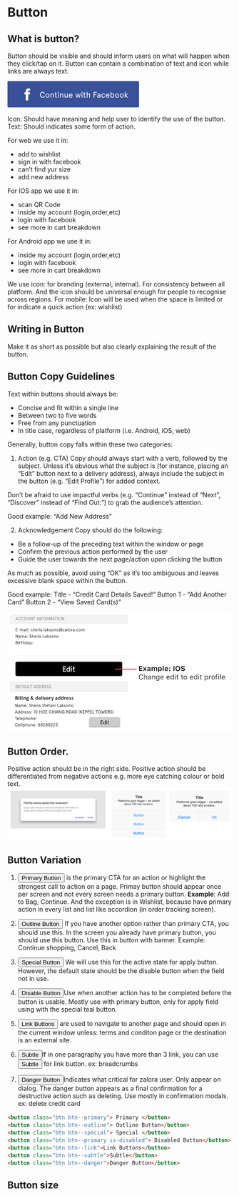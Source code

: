 # Button

## What is button?

Button should be visible and should inform users on what will happen when they click/tap on it.
Button can contain a combination of text and icon while links are always text.

![Facebook button](./img/Button/fb.png "Continue with Facebook")

Icon: Should have meaning and help user to identify the use of the button.
Text: Should indicates some form of action. 

For web we use it in:
- add to wishlist
- sign in with facebook
- can’t find yur size
- add new address

For IOS app we use it in:
- scan QR Code
- inside my account (login,order,etc)
- login with facebook
- see more in cart breakdown

For Android app we use it in:
- inside my account (login,order,etc)
- login with facebook
- see more in cart breakdown

We use icon: for branding (external, internal). For consistency between all platform. And the icon should be universal enough for people to recognise across regions.
For mobile: Icon will be used when the space is limited or for indicate a quick action (ex: wishlist)

## Writing in Button
Make it as short as possible but also clearly explaining the result of the button.

## Button Copy Guidelines
Text within buttons should always be:
- Concise and fit within a single line
- Between two to five words
- Free from any punctuation
- In title case, regardless of platform (i.e. Android, iOS, web)

Generally, button copy falls within these two categories:

1. Action (e.g. CTA)
Copy should always start with a verb, followed by the subject. Unless it’s obvious what the subject is (for instance, placing an “Edit” button next to a delivery address), always include the subject in the button (e.g. “Edit Profile”) for added context.

Don’t be afraid to use impactful verbs (e.g. “Continue” instead of “Next”, “Discover” instead of “Find Out:”) to grab the audience’s attention.

Good example: 
“Add New Address”

2. Acknowledgement 
Copy should do the following:
- Be a follow-up of the preceding text within the window or page
- Confirm the previous action performed by the user 
- Guide the user towards the next page/action upon clicking the button

As much as possible, avoid using “OK” as it’s too ambiguous and leaves excessive blank space within the button. 

Good example:
Title - “Credit Card Details Saved!”
Button 1 - “Add Another Card”
Button 2 - “View Saved Card(s)”

![Button acknowledgement](./img/Button/wording.png "Button acknowledgement")

## Button Order. 
Positive action should be in the right side. 
Positive action should be differentiated from negative actions e.g. more eye catching colour or bold text.
![Button order](./img/Button/order.png "Button order")

## Button Variation

1. <button class="btn btn--primary"> Primary Button</button>  is the primary CTA for an action or highlight the strongest call to action on a page.
Primay button should appear once per screen and not every screen needs a primary button.
**Example**: Add to Bag, Continue. And the exception is in Wishlist, because have primary action
in every list and list like accordion (in order tracking screen).

2. <button class="btn btn--outline"> Outline Button</button> If you have another option rather than primary CTA, you should use this.
In the screen you already have primary button, you should use this button. Use this in button
with banner. Example: Continue shopping, Cancel, Back

3. <button class="btn btn--special"> Special Button</button> We will use this for the active state for apply button. However, the default state should be the disable button when the field not in use. 

4. <button class="btn btn--primary is-disabled"> Disable Button </button>Use when another action has to be completed before the button is usable. Mostly use with primary button, only for apply field using with the special teal button.  

5. <button class="btn btn--link">Link Buttons</button> are used to navigate to another page and should open in the current window unless: terms and conditon page or the destination is an external site.

6. <button class="btn btn--subtle">Subtle</button>If in one paragraphy you have more than 3 link, you can use <button class="btn btn--subtle">Subtle</button> for link button. ex: breadcrumbs

7. <button class="btn btn--danger">Danger Button</button>Indicates what critical for zalora user. Only appear on dialog.
The danger button appears as a final confirmation for a destructive action such as deleting. Use mostly in confirmation modals. ex: delete credit card


```html
<button class="btn btn--primary"> Primary </button>
<button class="btn btn--outline"> Outline Button</button>
<button class="btn btn--special"> Special </button>
<button class="btn btn--primary is-disabled"> Disabled Button</button>
<button class="btn btn--link">Link Buttons</button>
<button class="btn btn--subtle">Subtle</button>
<button class="btn btn--danger">Danger Button</button>
```

## Button size